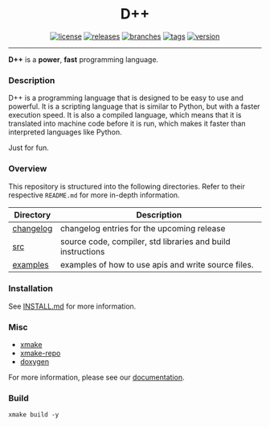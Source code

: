 <div align="center">

# D++
[![license](https://badgen.net/github/license/ACoderOrHacker/DPP)](https://github.com/ACoderOrHacker/DPP/blob/master/LICENSE)
[![releases](https://badgen.net/github/releases/ACoderOrHacker/DPP)](https://github.com/ACoderOrHacker/DPP/releases/)
[![branches](https://badgen.net/github/branches/ACoderOrHacker/DPP)](https://github.com/ACoderOrHacker/DPP/branches)
[![tags](https://badgen.net/github/tags/ACoderOrHacker/DPP)](https://github.com/ACoderOrHacker/DPP/tags)
[![version](https://badgen.net/github/release/ACoderOrHacker/DPP)](https://github.com/ACoderOrHacker/DPP/releases/latest)

</div>

---
**D++** is a **power**, **fast** programming language.

### Description
D++ is a programming language that is designed to be easy to use and powerful. It is a scripting language that is similar to Python, but with a faster execution speed. It is also a compiled language, which means that it is translated into machine code before it is run, which makes it faster than interpreted languages like Python.

Just for fun.

### Overview

This repository is structured into the following directories.
Refer to their respective `README.md` for more in-depth information.

| Directory                 | Description                                                 |
| ------------------------- | ----------------------------------------------------------- |
| [changelog](CHANGELOG.md) | changelog entries for the upcoming release                  |
| [src](src/)               | source code, compiler, std libraries and build instructions |
| [examples](examples/)     | examples of how to use apis and write source files.         |

### Installation
See [INSTALL.md](INSTALL.md) for more information.

### Misc
- [xmake](https://github.com/xmake-io/xmake)
- [xmake-repo](https://github.com/xmake-io/xmake-repo)
- [doxygen](https://github.com/doxygen/doxygen)

For more information, please see our [documentation](https://ACoderOrHacker.github.io/DPP/).

### Build
```
xmake build -y
```